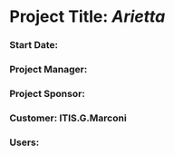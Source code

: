 # Project Title: _Arietta_
### Start Date: 
### Project Manager:
### Project Sponsor:
### Customer: ITIS.G.Marconi
### Users:

